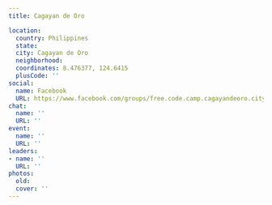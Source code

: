 ```yaml
---
title: Cagayan de Oro

location:
  country: Philippines
  state: 
  city: Cagayan de Oro
  neighborhood: 
  coordinates: 8.476377, 124.6415
  plusCode: ''
social:
  name: Facebook
  URL: https://www.facebook.com/groups/free.code.camp.cagayandeoro.city
chat:
  name: ''
  URL: ''
event:
  name: ''
  URL: ''
leaders:
- name: ''
  URL: ''
photos:
  old: 
  cover: ''
---
```

